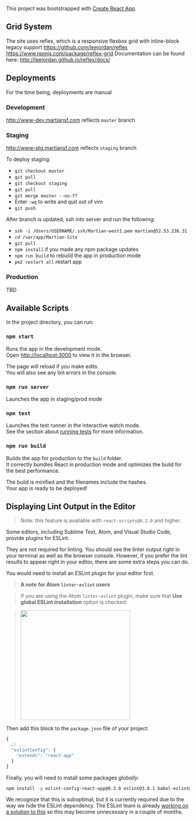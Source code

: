 This project was bootstrapped with [Create React App](https://github.com/facebookincubator/create-react-app).

## Grid System
The site uses reflex, which is a responsive flexbox grid with inline-block legacy support
https://github.com/leejordan/reflex
https://www.npmjs.com/package/reflex-grid
Documentation can be found here:
http://leejordan.github.io/reflex/docs/

## Deployments
For the time being, deployments are manual

### Development
http://www-dev.martiansf.com reflects `master` branch

### Staging
http://www-stg.martiansf.com reflects `staging` branch

To deploy staging:
* `git checkout master`
* `git pull`
* `git checkout staging`
* `git pull`
* `git merge master --no-ff`
* Enter `:wq` to write and quit out of vim
* `git push`

After branch is updated, ssh into server and run the following:

* `ssh -i /Users/USERNAME/.ssh/Martian-west1.pem martian@52.53.236.31`
* `cd /var/app/Martian-Site`
* `git pull`
* `npm install` if you made any npm package updates
* `npm run build` to rebuild the app in production mode
* `pm2 restart all` restart app

### Production
TBD

## Available Scripts
In the project directory, you can run:

### `npm start`

Runs the app in the development mode.<br>
Open [http://localhost:3000](http://localhost:3000) to view it in the browser.

The page will reload if you make edits.<br>
You will also see any lint errors in the console.

### `npm run server`

Launches the app in staging/prod mode<br>

### `npm test`

Launches the test runner in the interactive watch mode.<br>
See the section about [running tests](#running-tests) for more information.

### `npm run build`

Builds the app for production to the `build` folder.<br>
It correctly bundles React in production mode and optimizes the build for the best performance.

The build is minified and the filenames include the hashes.<br>
Your app is ready to be deployed!


## Displaying Lint Output in the Editor

>Note: this feature is available with `react-scripts@0.2.0` and higher.

Some editors, including Sublime Text, Atom, and Visual Studio Code, provide plugins for ESLint.

They are not required for linting. You should see the linter output right in your terminal as well as the browser console. However, if you prefer the lint results to appear right in your editor, there are some extra steps you can do.

You would need to install an ESLint plugin for your editor first.

>**A note for Atom `linter-eslint` users**

>If you are using the Atom `linter-eslint` plugin, make sure that **Use global ESLint installation** option is checked:

><img src="http://i.imgur.com/yVNNHJM.png" width="300">

Then add this block to the `package.json` file of your project:

```js
{
  // ...
  "eslintConfig": {
    "extends": "react-app"
  }
}
```

Finally, you will need to install some packages *globally*:

```sh
npm install -g eslint-config-react-app@0.3.0 eslint@3.8.1 babel-eslint@7.0.0 eslint-plugin-react@6.4.1 eslint-plugin-import@2.0.1 eslint-plugin-jsx-a11y@2.2.3 eslint-plugin-flowtype@2.21.0
```

We recognize that this is suboptimal, but it is currently required due to the way we hide the ESLint dependency. The ESLint team is already [working on a solution to this](https://github.com/eslint/eslint/issues/3458) so this may become unnecessary in a couple of months.

